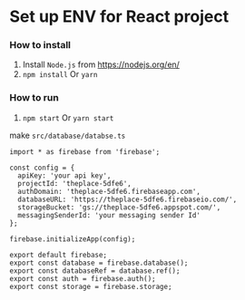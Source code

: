 # Set up ENV for React project

### How to install
1. Install `Node.js` from https://nodejs.org/en/
2. `npm install` Or `yarn`

### How to run
1. `npm start` Or `yarn start`

make `src/database/databse.ts`

```
import * as firebase from 'firebase';

const config = {
  apiKey: 'your api key',
  projectId: 'theplace-5dfe6',
  authDomain: 'theplace-5dfe6.firebaseapp.com',
  databaseURL: 'https://theplace-5dfe6.firebaseio.com/',
  storageBucket: 'gs://theplace-5dfe6.appspot.com/',
  messagingSenderId: 'your messaging sender Id'
};

firebase.initializeApp(config);

export default firebase;
export const database = firebase.database();
export const databaseRef = database.ref();
export const auth = firebase.auth();
export const storage = firebase.storage;
```